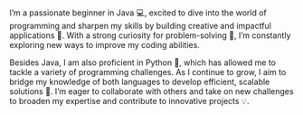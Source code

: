 I’m a passionate beginner in Java 💻, excited to dive into the world of programming and sharpen my skills by building creative and impactful applications 🌟. With a strong curiosity for problem-solving 🧠, I’m constantly exploring new ways to improve my coding abilities.

Besides Java, I am also proficient in Python 🐍, which has allowed me to tackle a variety of programming challenges. As I continue to grow, I aim to bridge my knowledge of both languages to develop efficient, scalable solutions 🚀. I’m eager to collaborate with others and take on new challenges to broaden my expertise and contribute to innovative projects 💡.
